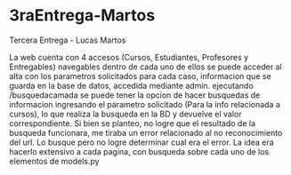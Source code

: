 # 3raEntrega-Martos
Tercera Entrega - Lucas Martos

La web cuenta con 4 accesos (Cursos, Estudiantes, Profesores y Entregables) navegables
dentro de cada uno de ellos se puede acceder al alta con los parametros solicitados para cada caso, informacion que se guarda en la base de datos, accedida mediante admin.
ejecutando /busquedacamada se puede tener la opcion de hacer busquedas de informacion ingresando el parametro solicitado (Para la info relacionada a cursos), lo que realiza la busqueda en la BD y devuelve el valor correspondiente. Si bien se planteo, no logre que el resultado de la busqueda funcionara, me tiraba un error relacionado al no reconocimiento del url. Lo busque pero no logre determinar cual era el error. La idea era hacerlo extensivo a cada pagina, con busqueda sobre cada uno de los elementos de models.py

